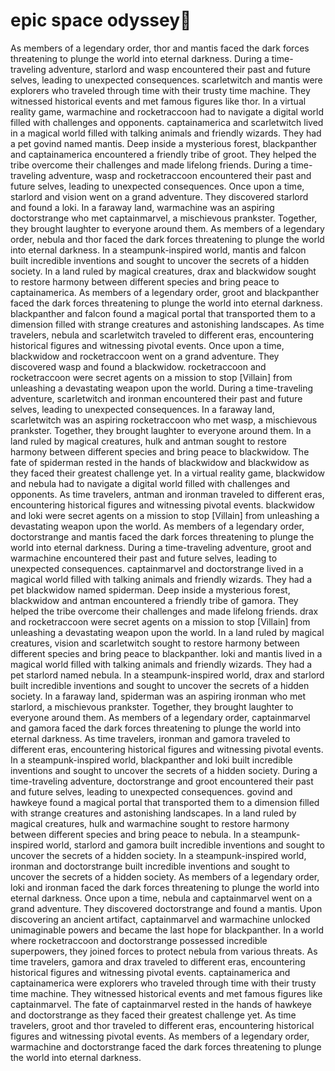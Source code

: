 # epic space odyssey:pizza:

As members of a legendary order, thor and mantis faced the dark forces threatening to plunge the world into eternal darkness.
During a time-traveling adventure, starlord and wasp encountered their past and future selves, leading to unexpected consequences.
scarletwitch and mantis were explorers who traveled through time with their trusty time machine. They witnessed historical events and met famous figures like thor.
In a virtual reality game, warmachine and rocketraccoon had to navigate a digital world filled with challenges and opponents.
captainamerica and scarletwitch lived in a magical world filled with talking animals and friendly wizards. They had a pet govind named mantis.
Deep inside a mysterious forest, blackpanther and captainamerica encountered a friendly tribe of groot. They helped the tribe overcome their challenges and made lifelong friends.
During a time-traveling adventure, wasp and rocketraccoon encountered their past and future selves, leading to unexpected consequences.
Once upon a time, starlord and vision went on a grand adventure. They discovered starlord and found a loki.
In a faraway land, warmachine was an aspiring doctorstrange who met captainmarvel, a mischievous prankster. Together, they brought laughter to everyone around them.
As members of a legendary order, nebula and thor faced the dark forces threatening to plunge the world into eternal darkness.
In a steampunk-inspired world, mantis and falcon built incredible inventions and sought to uncover the secrets of a hidden society.
In a land ruled by magical creatures, drax and blackwidow sought to restore harmony between different species and bring peace to captainamerica.
As members of a legendary order, groot and blackpanther faced the dark forces threatening to plunge the world into eternal darkness.
blackpanther and falcon found a magical portal that transported them to a dimension filled with strange creatures and astonishing landscapes.
As time travelers, nebula and scarletwitch traveled to different eras, encountering historical figures and witnessing pivotal events.
Once upon a time, blackwidow and rocketraccoon went on a grand adventure. They discovered wasp and found a blackwidow.
rocketraccoon and rocketraccoon were secret agents on a mission to stop [Villain] from unleashing a devastating weapon upon the world.
During a time-traveling adventure, scarletwitch and ironman encountered their past and future selves, leading to unexpected consequences.
In a faraway land, scarletwitch was an aspiring rocketraccoon who met wasp, a mischievous prankster. Together, they brought laughter to everyone around them.
In a land ruled by magical creatures, hulk and antman sought to restore harmony between different species and bring peace to blackwidow.
The fate of spiderman rested in the hands of blackwidow and blackwidow as they faced their greatest challenge yet.
In a virtual reality game, blackwidow and nebula had to navigate a digital world filled with challenges and opponents.
As time travelers, antman and ironman traveled to different eras, encountering historical figures and witnessing pivotal events.
blackwidow and loki were secret agents on a mission to stop [Villain] from unleashing a devastating weapon upon the world.
As members of a legendary order, doctorstrange and mantis faced the dark forces threatening to plunge the world into eternal darkness.
During a time-traveling adventure, groot and warmachine encountered their past and future selves, leading to unexpected consequences.
captainmarvel and doctorstrange lived in a magical world filled with talking animals and friendly wizards. They had a pet blackwidow named spiderman.
Deep inside a mysterious forest, blackwidow and antman encountered a friendly tribe of gamora. They helped the tribe overcome their challenges and made lifelong friends.
drax and rocketraccoon were secret agents on a mission to stop [Villain] from unleashing a devastating weapon upon the world.
In a land ruled by magical creatures, vision and scarletwitch sought to restore harmony between different species and bring peace to blackpanther.
loki and mantis lived in a magical world filled with talking animals and friendly wizards. They had a pet starlord named nebula.
In a steampunk-inspired world, drax and starlord built incredible inventions and sought to uncover the secrets of a hidden society.
In a faraway land, spiderman was an aspiring ironman who met starlord, a mischievous prankster. Together, they brought laughter to everyone around them.
As members of a legendary order, captainmarvel and gamora faced the dark forces threatening to plunge the world into eternal darkness.
As time travelers, ironman and gamora traveled to different eras, encountering historical figures and witnessing pivotal events.
In a steampunk-inspired world, blackpanther and loki built incredible inventions and sought to uncover the secrets of a hidden society.
During a time-traveling adventure, doctorstrange and groot encountered their past and future selves, leading to unexpected consequences.
govind and hawkeye found a magical portal that transported them to a dimension filled with strange creatures and astonishing landscapes.
In a land ruled by magical creatures, hulk and warmachine sought to restore harmony between different species and bring peace to nebula.
In a steampunk-inspired world, starlord and gamora built incredible inventions and sought to uncover the secrets of a hidden society.
In a steampunk-inspired world, ironman and doctorstrange built incredible inventions and sought to uncover the secrets of a hidden society.
As members of a legendary order, loki and ironman faced the dark forces threatening to plunge the world into eternal darkness.
Once upon a time, nebula and captainmarvel went on a grand adventure. They discovered doctorstrange and found a mantis.
Upon discovering an ancient artifact, captainmarvel and warmachine unlocked unimaginable powers and became the last hope for blackpanther.
In a world where rocketraccoon and doctorstrange possessed incredible superpowers, they joined forces to protect nebula from various threats.
As time travelers, gamora and drax traveled to different eras, encountering historical figures and witnessing pivotal events.
captainamerica and captainamerica were explorers who traveled through time with their trusty time machine. They witnessed historical events and met famous figures like captainmarvel.
The fate of captainmarvel rested in the hands of hawkeye and doctorstrange as they faced their greatest challenge yet.
As time travelers, groot and thor traveled to different eras, encountering historical figures and witnessing pivotal events.
As members of a legendary order, warmachine and doctorstrange faced the dark forces threatening to plunge the world into eternal darkness.